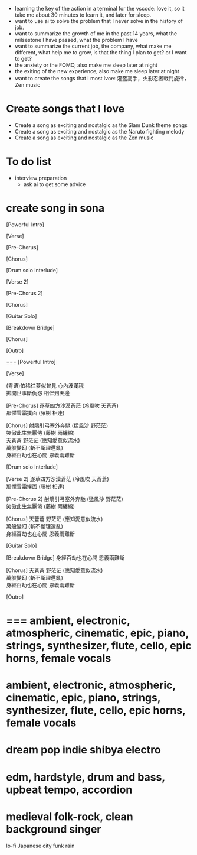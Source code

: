 - learning the key of the action in a terminal for the vscode: love it, so it take me about 30 minutes to learn it, and later for sleep.
- want to use ai to solve the problem that I never solve in the history of job.
- want to summarize the growth of me in the past 14 years, what the milsestone I have passed, what the problem I have
- want to summarize the current job, the company, what make me different, what help me to grow, is that the thing I plan to get? or I want to get?
- the anxiety or the FOMO, also make me sleep later at night
- the exiting of the new experience, also make me sleep later at night
- want to create the songs that I most lvoe: 灌籃高手，火影忍者戰鬥旋律，Zen music
# Create songs that I love
- Create a song as exciting and nostalgic as the Slam Dunk theme songs
- Create a song as exciting and nostalgic as the Naruto fighting melody
- Create a song as exciting and nostalgic as the Zen music

# To do list
- interview preparation
    - ask ai to get some advice

# create song in sona
[Powerful Intro]

[Verse]

[Pre-Chorus]

[Chorus]

[Drum solo Interlude]

[Verse 2]

[Pre-Chorus 2]

[Chorus]

[Guitar Solo]

[Breakdown Bridge]

[Chorus]

[Outro]

===
[Powerful Intro]


[Verse]

(粤语)依稀往夢似曾見 心內波瀾現  
拋開世事斷仇怨 相伴到天邊

[Pre-Chorus]
逐草四方沙漠蒼茫 (冷風吹 天蒼蒼)  
那懼雪霜撲面 (藤樹 相連)

[Chorus]
射鵰引弓塞外奔馳 (猛風沙 野茫茫)  
笑傲此生無厭倦 (藤樹 兩纏綿)  
天蒼蒼 野茫茫 (應知愛意似流水)  
萬般變幻 (斬不斷理還亂)  
身經百劫也在心間 恩義兩難斷

[Drum solo Interlude]


[Verse 2]
逐草四方沙漠蒼茫 (冷風吹 天蒼蒼)  
那懼雪霜撲面 (藤樹 相連)

[Pre-Chorus 2]
射鵰引弓塞外奔馳 (猛風沙 野茫茫)  
笑傲此生無厭倦 (藤樹 兩纏綿)

[Chorus]
天蒼蒼 野茫茫 (應知愛意似流水)  
萬般變幻 (斬不斷理還亂)  
身經百劫也在心間 恩義兩難斷

[Guitar Solo]


[Breakdown Bridge]
身經百劫也在心間 恩義兩難斷

[Chorus]
天蒼蒼 野茫茫 (應知愛意似流水)  
萬般變幻 (斬不斷理還亂)  
身經百劫也在心間 恩義兩難斷

[Outro]

===
ambient, electronic, atmospheric, cinematic, epic, piano, strings, synthesizer, flute, cello, epic horns, female vocals
===
ambient, electronic, atmospheric, cinematic, epic, piano, strings, synthesizer, flute, cello, epic horns, female vocals
===
dream pop indie shibya electro
===
edm, hardstyle, drum and bass, upbeat tempo, accordion
===
medieval folk-rock, clean background singer
===
lo-fi Japanese city funk rain